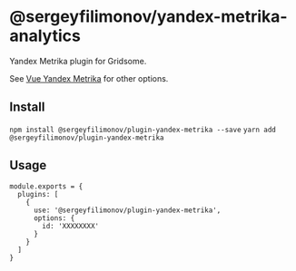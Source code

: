 # @sergeyfilimonov/yandex-metrika-analytics

Yandex Metrika plugin for Gridsome.

See [Vue Yandex Metrika](https://www.npmjs.com/package/vue-yandex-metrika) for other options.

## Install

`npm install @sergeyfilimonov/plugin-yandex-metrika --save`
`yarn add @sergeyfilimonov/plugin-yandex-metrika`

## Usage

```
module.exports = {
  plugins: [
    {
      use: '@sergeyfilimonov/plugin-yandex-metrika',
      options: {
        id: 'XXXXXXXX'
      }
    }
  ]
}
```
